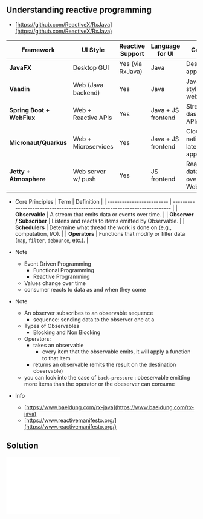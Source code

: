 ## Understanding reactive programming

- [https://github.com/ReactiveX/RxJava](https://github.com/ReactiveX/RxJava)

| Framework                 | UI Style            | Reactive Support | Language for UI    | Good for                            |
| ------------------------- | ------------------- | ---------------- | ------------------ | ----------------------------------- |
| **JavaFX**                | Desktop GUI         | Yes (via RxJava) | Java               | Desktop apps                        |
| **Vaadin**                | Web (Java backend)  | Yes              | Java               | JavaFX-style UIs on web             |
| **Spring Boot + WebFlux** | Web + Reactive APIs | Yes              | Java + JS frontend | Streaming dashboards, APIs          |
| **Micronaut/Quarkus**     | Web + Microservices | Yes              | Java + JS frontend | Cloud-native, low-latency apps      |
| **Jetty + Atmosphere**    | Web server w/ push  | Yes              | JS frontend        | Real-time data push over WebSockets |

- Core Principles
| Term                      | Definition                                                                |
| ------------------------- | ------------------------------------------------------------------------- |
| **Observable**            | A stream that emits data or events over time.                             |
| **Observer / Subscriber** | Listens and reacts to items emitted by Observable.                        |
| **Schedulers**            | Determine what thread the work is done on (e.g., computation, I/O).       |
| **Operators**             | Functions that modify or filter data (`map`, `filter`, `debounce`, etc.). |

- Note

    - Event Driven Programming
        - Functional Programming
        - Reactive Programming
    - Values change over time
    - consumer reacts to data as and when they come 

- Note
    - An observer subscribes to an observable sequence
        - sequence: sending data to the observer one at a 
    - Types of Observables
        - Blocking and Non Blocking
    - Operators:
        - takes an observable
            - every item that the observable emits, it will apply a function to that item
        - returns an observable (emits the result on the destination observable)
    - you can look into the case of `back-pressure` : obeservable emitting more items than the operator or the obeserver can consume

- Info
    - [https://www.baeldung.com/rx-java](https://www.baeldung.com/rx-java)
    - [https://www.reactivemanifesto.org/](https://www.reactivemanifesto.org/)

## Solution
![./prjstockprice/README.md](./prjstockprice/README.md)